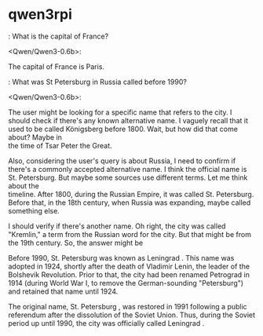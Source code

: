 # qwen3rpi

<carl>:
What is the capital of France?

<Qwen/Qwen3-0.6b>:

The capital of France is Paris. 

<carl>:
What was St Petersburg in Russia called before 1990?

<Qwen/Qwen3-0.6b>:

The user might be looking for a specific name that refers to the city. I should check if there's any known alternative name. I vaguely recall that it used to be called Königsberg before 1800. Wait, but how did that come about? Maybe in  
the time of Tsar Peter the Great. 

Also, considering the user's query is about Russia, I need to confirm if there's a commonly accepted alternative name. I think the official name is St. Petersburg. But maybe some sources use different terms. Let me think about the       
timeline. After 1800, during the Russian Empire, it was called St. Petersburg. Before that, in the 18th century, when Russia was expanding, maybe called something else. 

I should verify if there's another name. Oh right, the city was called "Kremlin," a term from the Russian word for the city. But that might be from the 19th century. So, the answer might be 

Before 1990, St. Petersburg was known as Leningrad . This name was adopted in 1924, shortly after the death of Vladimir Lenin, the leader of the Bolshevik Revolution. Prior to that, the city had been renamed Petrograd in 1914 (during World War I, to remove the German-sounding "Petersburg") and retained that name until 1924.

The original name, St. Petersburg , was restored in 1991 following a public referendum after the dissolution of the Soviet Union. Thus, during the Soviet period up until 1990, the city was officially called Leningrad .
